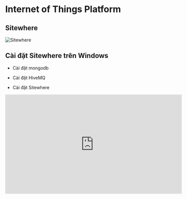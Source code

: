 # Internet of Things Platform

## Sitewhere

![Sitewhere](http://www.sitewhere.org/wp-content/uploads/2015/07/sitewhere-small.png)

## Cài đặt Sitewhere trên Windows

* Cài đặt mongodb

* Cài đặt HiveMQ

* Cài đặt Sitewhere

<iframe width="560" height="315" src="https://www.youtube.com/embed/Z-3UR-MuKgE" frameborder="0" allowfullscreen></iframe>
